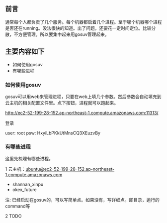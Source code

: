 ## 前言
通常每个人都负责了几个服务。每个机器都启着几个进程。至于哪个机器哪个进程是否还在running。没法很快的知道。出了问题，还要花一定时间定位。比较分散，不方便管理。所以要集中起来用gosuv管理起来。

## 主要内容如下
- 如何使用gosuv
- 有哪些进程


### 如何使用gosuv

gosuv可以用web来管理进程，只要在web上填几个参数。然后参数会自动填充到云主机的相关配置文件里。点下按钮，进程就可以跑起来。

http://ec2-52-199-28-152.ap-northeast-1.compute.amazonaws.com:11313/

登录

user: root
psw: HxyiLbPKkUtMnsCQ3XEuzvBy

### 有哪些进程

这里先梳理有哪些进程。


1 云主机：ubuntu@ec2-52-199-28-152.ap-northeast-1.compute.amazonaws.com

- shannan_xinpu
- okex_future

注: 已经启动在gosuv的，可以写简单点。如果没有，写详细点。即目录，运行的command等

2 TODO


